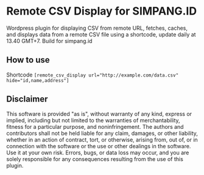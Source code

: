 # Remote CSV Display for SIMPANG.ID
Wordpress plugin for displaying CSV from remote URL, fetches, caches, and displays data from a remote CSV file using a shortcode, update daily at 13.40 GMT+7. Build for simpang.id

## How to use
Shortcode ```[remote_csv_display url="http://example.com/data.csv" hide="id,name,address"]```

## Disclaimer
This software is provided "as is", without warranty of any kind, express or implied, including but not limited to the warranties of merchantability, fitness for a particular purpose, and noninfringement. The authors and contributors shall not be held liable for any claim, damages, or other liability, whether in an action of contract, tort, or otherwise, arising from, out of, or in connection with the software or the use or other dealings in the software.
Use it at your own risk. Errors, bugs, or data loss may occur, and you are solely responsible for any consequences resulting from the use of this plugin.
